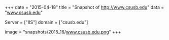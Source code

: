 
+++
date = "2015-04-18"
title = "Snapshot of http://www.csusb.edu"
data = "www.csusb.edu"

Server = ["IIS"]
domain = ["csusb.edu"]

  image = "snapshots/2015_16/www.csusb.edu.png"
+++
#
